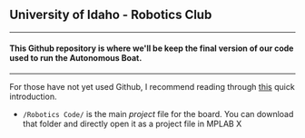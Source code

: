## University of Idaho - Robotics Club
---
#### This Github repository is where we'll be keep the final version of our code used to run the Autonomous Boat.
---
For those have not yet used Github, I recommend reading through [this](https://guides.github.com/activities/hello-world/ "Github Walkthrough") quick introduction.

* `/Robotics Code/` is the main _project_ file for the board. You can download that folder and directly open it as a project file in MPLAB X
